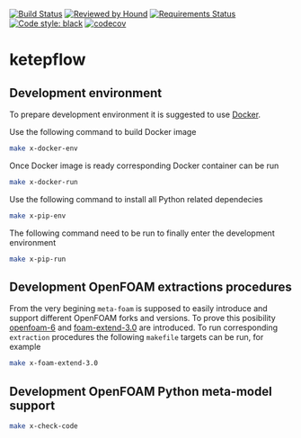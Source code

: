[![Build Status](https://travis-ci.com/alexey-petrov-occ/ketepflow.svg?branch=master)](https://travis-ci.com/alexey-petrov-occ/ketepflow)
[![Reviewed by Hound](https://img.shields.io/badge/Reviewed_by-Hound-8E64B0.svg)](https://houndci.com)
[![Requirements Status](https://requires.io/github/alexey-petrov-occ/ketepflow/requirements.svg)](https://requires.io/github/alexey-petrov-occ/ketepflow/requirements)
[![Code style: black](https://img.shields.io/badge/code%20style-black-000000.svg)](https://github.com/python/black)
[![codecov](https://codecov.io/gh/alexey-petrov-occ/ketepflow/branch/master/graph/badge.svg)](https://codecov.io/gh/alexey-petrov-occ/ketepflow)
# ketepflow

## Development environment

To prepare development environment it is suggested to use [Docker](https://www.docker.com/resources/what-container).

Use the following command to build Docker image
```bash
make x-docker-env
```
Once Docker image is ready corresponding Docker container can be run
```bash
make x-docker-run
```
Use the following command to install all Python related dependecies
```bash
make x-pip-env
```
The following command need to be run to finally enter the development environment
```bash
make x-pip-run
```
## Development OpenFOAM extractions procedures
From the very begining `meta-foam` is supposed to easily introduce and support different OpenFOAM forks and versions.
To prove this posibility [openfoam-6](https://github.com/OpenFOAM/OpenFOAM-6.git) and [foam-extend-3.0](https://git.code.sf.net/p/foam-extend/foam-extend-3.0) are introduced. To run corresponding `extraction` procedures the following `makefile` targets can be run, for example
```bash
make x-foam-extend-3.0
```
## Development OpenFOAM Python meta-model support
```bash
make x-check-code
```
